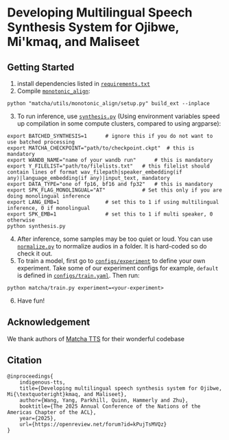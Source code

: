 # Developing Multilingual Speech Synthesis System for Ojibwe, Mi'kmaq, and Maliseet
## Getting Started
1. install dependencies listed in [`requirements.txt`](requirements.txt)
2. Compile [`monotonic_align`](matcha/utils/monotonic_align/core.c):  
```shell
python "matcha/utils/monotonic_align/setup.py" build_ext --inplace
```
3. To run inference, use [`synthesis.py`](synthesis.py) (Using environment variables speed up compilation in some compute clusters, compared to using argparse):
```shell
export BATCHED_SYNTHESIS=1      # ignore this if you do not want to use batched processing
export MATCHA_CHECKPOINT="path/to/checkpoint.ckpt"  # this is mandatory
export WANDB_NAME="name of your wandb run"      # this is mandatory
export Y_FILELIST="path/to/filelists.txt"   # this filelist should contain lines of format wav_filepath|speaker_embedding(if any)|language_embedding(if any)|input_text, mandatory
export DATA_TYPE="one of fp16, bf16 and fp32"   # this is mandatory
export SPK_FLAG_MONOLINGUAL="AT"            # Set this only if you are doing monolingual inference
export LANG_EMB=1               # set this to 1 if using multilingual inference, 0 if monolingual
export SPK_EMB=1                # set this to 1 if multi speaker, 0 otherwise
python synthesis.py
```
4. After inference, some samples may be too quiet or loud. You can use [`normalize.py`](normalize.py) to normalize audios in a folder. It is hard-coded so do check it out.
5. To train a model, first go to [`configs/experiment`](configs/experiment) to define your own experiment. Take some of our experiment configs for example, `default` is defined in [`configs/train.yaml`](configs/train.yaml). Then run:
```shell
python matcha/train.py experiment=<your-experiment>
```
6. Have fun!

## Acknowledgement
We thank authors of [Matcha TTS](https://github.com/shivammehta25/Matcha-TTS) for their wonderful codebase

## Citation
```
@inproceedings{
    indigenous-tts,
    title={Developing multilingual speech synthesis system for Ojibwe, Mi{\textquoteright}kmaq, and Maliseet},
    author={Wang, Yang, Parkhill, Quinn, Hammerly and Zhu},
    booktitle={The 2025 Annual Conference of the Nations of the Americas Chapter of the ACL},
    year={2025},
    url={https://openreview.net/forum?id=kPujTsMVQz}
}
```